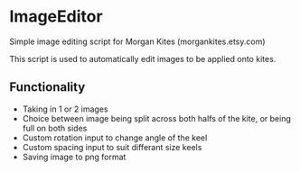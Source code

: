 # ImageEditor
Simple image editing script for Morgan Kites (morgankites.etsy.com)

This script is used to automatically edit images to be applied onto kites.

## Functionality
- Taking in 1 or 2 images
- Choice between image being split across both halfs of the kite, or being full on both sides
- Custom rotation input to change angle of the keel
- Custom spacing input to suit differant size keels
- Saving image to png format
